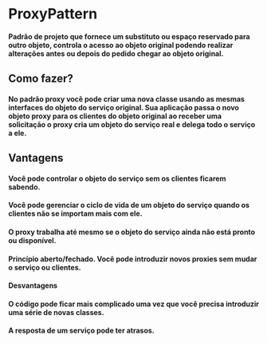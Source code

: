 # ProxyPattern 

#### Padrão de projeto que fornece um substituto ou espaço reservado para outro objeto, controla o acesso ao objeto original podendo realizar alterações antes ou depois do pedido chegar ao objeto original. 

## Como fazer? 

#### No padrão proxy você pode criar uma nova classe usando as mesmas interfaces do objeto do serviço original. Sua aplicação passa o novo objeto proxy para os clientes do objeto original  ao receber uma solicitação o proxy cria um objeto do serviço real e delega todo o serviço a ele. 

 

## Vantagens 

#### Você pode controlar o objeto do serviço sem os clientes ficarem sabendo. 

#### Você pode gerenciar o ciclo de vida de um objeto do serviço quando os clientes não se importam mais com ele. 

#### O proxy trabalha até mesmo se o objeto do serviço ainda não está pronto ou disponível. 

#### Princípio aberto/fechado. Você pode introduzir novos proxies sem mudar o serviço ou clientes. 

#### Desvantagens 

#### O código pode ficar mais complicado uma vez que você precisa introduzir uma série de novas classes. 

#### A resposta de um serviço pode ter atrasos. 
